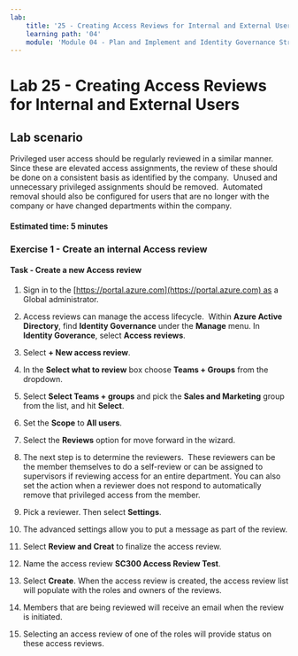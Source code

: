 ```yaml
---
lab:
    title: '25 - Creating Access Reviews for Internal and External Users'
    learning path: '04'
    module: 'Module 04 - Plan and Implement and Identity Governance Strategy'
---
```


# Lab 25 - Creating Access Reviews for Internal and External Users  

## Lab scenario

Privileged user access should be regularly reviewed in a similar manner.  Since these are elevated access assignments, the review of these should be done on a consistent basis as identified by the company.  Unused and unnecessary privileged assignments should be removed.  Automated removal should also be configured for users that are no longer with the company or have changed departments within the company.

#### Estimated time: 5 minutes

### Exercise 1 - Create an internal Access review

#### Task - Create a new Access review

1. Sign in to the [https://portal.azure.com](https://portal.azure.com) as a Global administrator.

2. Access reviews can manage the access lifecycle.  Within **Azure Active Directory**, find **Identity Governance** under the **Manage** menu.  In **Identity Goverance**, select **Access reviews**.

3. Select **+ New access review**.

4. In the **Select what to review** box choose **Teams + Groups** from the dropdown.

5. Select **Select Teams + groups** and pick the **Sales and Marketing** group from the list, and hit **Select**.

6. Set the **Scope** to **All users**.

7. Select the **Reviews** option for move forward in the wizard.

8. The next step is to determine the reviewers.  These reviewers can be the member themselves to do a self-review or can be assigned to supervisors if reviewing access for an entire department. You can also set the action when a reviewer does not respond to automatically remove that privileged access from the member.

9. Pick a reviewer.  Then select **Settings**.

10. The advanced settings allow you to put a message as part of the review.

11. Select **Review and Creat** to finalize the access review.

12. Name the access review **SC300 Access Review Test**.

13. Select **Create**. When the access review is created, the access review list will populate with the roles and owners of the reviews.

14. Members that are being reviewed will receive an email when the review is initiated.

15. Selecting an access review of one of the roles will provide status on these access reviews.
